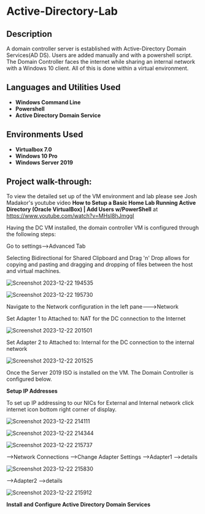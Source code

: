 <h1>Active-Directory-Lab</h1>

<h2>Description</h2>
A domain controller server is established with Active-Directory Domain Services(AD DS). Users are added manually and with a powershell script. The Domain Controller faces the internet while sharing an internal network with a Windows 10 client.  All of this is done within a virtual environment.

<h2>Languages and Utilities Used</h2>

- <b>Windows Command Line</b>
- <b>Powershell</b>
- <b>Active Directory Domain Service</b>


<h2>Environments Used </h2>

- <b>Virtualbox 7.0</b>
- <b>Windows 10 Pro</b>
- <b>Windows Server 2019</b> 


<h2>Project walk-through:</h2>

To view the detailed set up of the VM environment and lab please see Josh Madakor's youtube video <b>How to Setup a Basic Home Lab Running Active Directory (Oracle VirtualBox) | Add Users w/PowerShell</b> at https://www.youtube.com/watch?v=MHsI8hJmggI


Having the DC VM installed, the domain controller VM is configured through the following steps:

Go to settings-->Advanced Tab

Selecting Bidirectional for Shared Clipboard and Drag 'n' Drop allows for copying and pasting and 
dragging and dropping of files between the host and virtual machines.

![Screenshot 2023-12-22 194535](https://github.com/4cysec/Active-Directory-Lab/assets/149924544/99ed1965-aee3-47a2-ae19-db3182551cc5)


![Screenshot 2023-12-22 195730](https://github.com/4cysec/Active-Directory-Lab/assets/149924544/e09cd02d-f9ff-45f8-93dc-dc8569e5de8b)

Navigate to the Network configuration in the left pane--->Network

Set Adapter 1 to Attached to: NAT for the DC connection to the Internet


![Screenshot 2023-12-22 201501](https://github.com/4cysec/Active-Directory-Lab/assets/149924544/596577bd-7d05-4f68-9d5a-43fe385ebe21)


Set Adapter 2 to Attached to: Internal for the DC connection to the internal network

![Screenshot 2023-12-22 201525](https://github.com/4cysec/Active-Directory-Lab/assets/149924544/fd5e6729-5dcb-473b-9449-c7710eb97626)

Once the Server 2019 ISO is installed on the VM. The Domain Controller is configured below.

<p align="left"><b>Setup IP Addresses</b><br/>

To set up IP addressing to our NICs for External and Internal network click internet
icon bottom right corner of display. 

![Screenshot 2023-12-22 214111](https://github.com/4cysec/Active-Directory-Lab/assets/149924544/e0ef3084-2058-4446-8e08-80027034d4bb)


![Screenshot 2023-12-22 214344](https://github.com/4cysec/Active-Directory-Lab/assets/149924544/78353ba8-4621-4edd-b23e-64ab1cce3d36)


![Screenshot 2023-12-22 215737](https://github.com/4cysec/Active-Directory-Lab/assets/149924544/bf14e3bc-5b96-43c1-8515-f566bfcb86f5)




-->Network Connections
  -->Change Adapter Settings
   -->Adapter1
      -->details

![Screenshot 2023-12-22 215830](https://github.com/4cysec/Active-Directory-Lab/assets/149924544/73b08200-83db-48ee-9e86-94f50b28294d)


      
-->Adapter2
      -->details

![Screenshot 2023-12-22 215912](https://github.com/4cysec/Active-Directory-Lab/assets/149924544/d7c8f2ae-113d-46fa-9e44-8e09c062a3f4)



<p align="left"><b>Install and Configure Active Directory Domain Services</b><br/>





    
<!--
 ```diff
- text in red
+ text in green
! text in orange
# text in gray
@@ text in purple (and bold)@@
```
--!>
